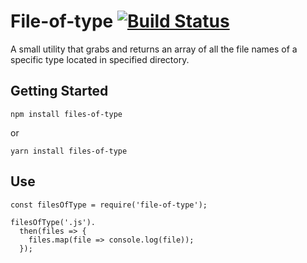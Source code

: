 # File-of-type [![Build Status](https://travis-ci.org/davidicus/files-of-type.svg?branch=master)](https://travis-ci.org/davidicus/files-of-type)

A small utility that grabs and returns an array of all the file names of a specific type located in specified directory.

## Getting Started

```
npm install files-of-type
```

or

```
yarn install files-of-type
```

## Use

```
const filesOfType = require('file-of-type');

filesOfType('.js').
  then(files => {
    files.map(file => console.log(file));
  });
```

